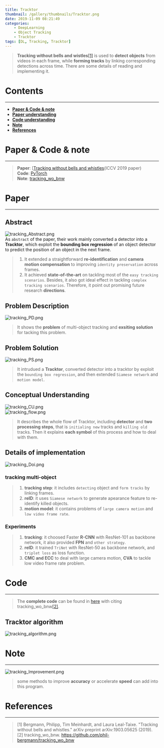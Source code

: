 ```yaml
---
title: Tracktor
thumbnail: /gallery/thumbnails/Tracktor.png
date: 2019-11-09 08:21:49
categories:
    - DeepLearning  
    - Object Tracking  
    - Tracktor  
tags: [DL, Tracking, Tracktor]
---
```


> **Tracking without bells and wistles**[[1]](https://arxiv.org/abs/1903.05625) is used to **detect objects** from videos in each frame, while **forming tracks** by linking corresponding detections across time. There are some details of reading and implementing it.  
<!-- more -->

# Contents
---
- **[Paper & Code & note](#Paper&Code&note)**
- **[Paper understanding](#Paper)**
- **[Code understanding](#Code)**
- **[Note](#Note)**
- **[References](#References)**

# Paper & Code & note
---
> **Paper**: [[Tracking without bells and whistles](https://arxiv.org/pdf/1903.05625.pdf)(ICCV 2019 paper)  
> **Code**: [PyTorch](https://github.com/Gojay001/tracking_wo_bnw)  
> **Note**: [tracking_wo_bnw](https://github.com/Gojay001/DeepLearning-pwcn/tree/master/Tracking/tracktor/Note)

# Paper
---
## Abstract
![tracking_Abstract.png](https://i.loli.net/2019/11/09/g1R4zUjKkCfbieo.png)    
As `abstract` of the paper, their work mainly converted a detector into a **Tracktor**, which exploit the **bounding box regression** of an object detector to predict the position of an object in the next frame.  
> 1. It extended a straightforward **re-identification** and **camera motion compensation** to improving `identity preservation` across frames.  
> 2. It achieved **state-of-the-art** on tackling most of the `easy tracking scenarios`. Besides, it also got ideal effect in tackling `complex tracking scenarios`. Therefore, it point out promising future research **directions**.

## Problem Description
![tracking_PD.png](https://i.loli.net/2019/11/09/7C6jrXBRAn1dveg.png) 
> It shows the **problem** of multi-object tracking and **exsiting solution** for tacking this problem.

## Problem Solution
![tracking_PS.png](https://i.loli.net/2019/11/09/XvVkJMzjNSDU2cf.png)  
> It intrudued a **Tracktor**, converted detector into a tracktor by exploit the `bounding box regression`, and then extended `Siamese network` and `motion model`.  

## Conceptual Understanding
![tracking_CU.png](https://i.loli.net/2019/11/09/g92n4ZytoFVqMQJ.png)  
![tracking_flow.png](https://i.loli.net/2019/11/09/tHsJ9qa1IuE7SwP.png)  
> It describes the whole flow of Tracktor, including **detector** and **two processing steps**, that is `initialing new` tracks and `killing old` tracks. Then it explains **each symbol** of this process and how to deal with them. 

## Details of implementation
![tracking_Doi.png](https://i.loli.net/2019/11/09/oYwuheT9bKmrtFH.png)   
### tracking multi-object
> 1. **tracking step**: it includes `detecting` object and `form tracks` by linking frames.  
> 2. **reID**: it uses `Siamese network` to generate apearance feature to re-identify killed objects.  
> 3. **motion model**: it contains problems of `large camera motion` and `low video frame rate`.  
### Experiments
> 1. **tracking**: it choosed Faster **R-CNN** with ResNet-101 as backbone network, it also provided **FPN** and `other strategy`.  
> 2. **reID**: it trained `TriNet` with ResNet-50 as backbone network, and `triplet loss` as loss function.  
> 3. **CMC and ECC** to deal with large camera motion, **CVA** to tackle low video frame rate problem.  

# Code
---
> The **complete code** can be found in [here](https://github.com/Gojay001/tracking_wo_bnw) with citing tracking_wo_bnw[[2]](https://github.com/phil-bergmann/tracking_wo_bnw).  

## Tracktor algorithm
![tracking_algorithm.png](https://i.loli.net/2019/11/09/zXQkF7Ve2W8bgoC.png)

# Note
---
![tracking_Improvement.png](https://i.loli.net/2019/11/09/hEpR1WycrkVTtH9.png)
> some methods to improve **accuracy** or accelerate **speed** can add into this program.  

# References
---
> [1] Bergmann, Philipp, Tim Meinhardt, and Laura Leal-Taixe. "Tracking without bells and whistles." arXiv preprint arXiv:1903.05625 (2019).  
> [2] tracking_wo_bnw. https://github.com/phil-bergmann/tracking_wo_bnw  